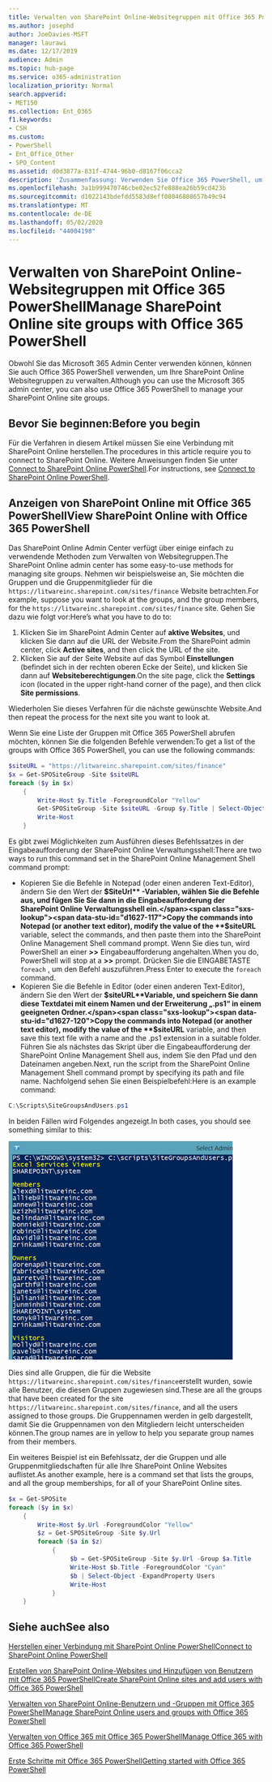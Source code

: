 ```yaml
---
title: Verwalten von SharePoint Online-Websitegruppen mit Office 365 PowerShell
ms.author: josephd
author: JoeDavies-MSFT
manager: laurawi
ms.date: 12/17/2019
audience: Admin
ms.topic: hub-page
ms.service: o365-administration
localization_priority: Normal
search.appverid:
- MET150
ms.collection: Ent_O365
f1.keywords:
- CSH
ms.custom:
- PowerShell
- Ent_Office_Other
- SPO_Content
ms.assetid: d0d3877a-831f-4744-96b0-d8167f06cca2
description: 'Zusammenfassung: Verwenden Sie Office 365 PowerShell, um SharePoint Online Websitegruppen zu verwalten.'
ms.openlocfilehash: 3a1b999470746cbe02ec52fe888ea26b59cd423b
ms.sourcegitcommit: d1022143bdefdd5583d8eff08046808657b49c94
ms.translationtype: MT
ms.contentlocale: de-DE
ms.lasthandoff: 05/02/2020
ms.locfileid: "44004198"
---
```

# <a name="manage-sharepoint-online-site-groups-with-office-365-powershell"></a><span data-ttu-id="d1627-103">Verwalten von SharePoint Online-Websitegruppen mit Office 365 PowerShell</span><span class="sxs-lookup"><span data-stu-id="d1627-103">Manage SharePoint Online site groups with Office 365 PowerShell</span></span>

<span data-ttu-id="d1627-104">Obwohl Sie das Microsoft 365 Admin Center verwenden können, können Sie auch Office 365 PowerShell verwenden, um Ihre SharePoint Online Websitegruppen zu verwalten.</span><span class="sxs-lookup"><span data-stu-id="d1627-104">Although you can use the Microsoft 365 admin center, you can also use Office 365 PowerShell to manage your SharePoint Online site groups.</span></span>

## <a name="before-you-begin"></a><span data-ttu-id="d1627-105">Bevor Sie beginnen:</span><span class="sxs-lookup"><span data-stu-id="d1627-105">Before you begin</span></span>

<span data-ttu-id="d1627-106">Für die Verfahren in diesem Artikel müssen Sie eine Verbindung mit SharePoint Online herstellen.</span><span class="sxs-lookup"><span data-stu-id="d1627-106">The procedures in this article require you to connect to SharePoint Online.</span></span> <span data-ttu-id="d1627-107">Weitere Anweisungen finden Sie unter [Connect to SharePoint Online PowerShell](https://docs.microsoft.com/powershell/sharepoint/sharepoint-online/connect-sharepoint-online?view=sharepoint-ps).</span><span class="sxs-lookup"><span data-stu-id="d1627-107">For instructions, see [Connect to SharePoint Online PowerShell](https://docs.microsoft.com/powershell/sharepoint/sharepoint-online/connect-sharepoint-online?view=sharepoint-ps).</span></span>

## <a name="view-sharepoint-online-with-office-365-powershell"></a><span data-ttu-id="d1627-108">Anzeigen von SharePoint Online mit Office 365 PowerShell</span><span class="sxs-lookup"><span data-stu-id="d1627-108">View SharePoint Online with Office 365 PowerShell</span></span>

<span data-ttu-id="d1627-109">Das SharePoint Online Admin Center verfügt über einige einfach zu verwendende Methoden zum Verwalten von Websitegruppen.</span><span class="sxs-lookup"><span data-stu-id="d1627-109">The SharePoint Online admin center has some easy-to-use methods for managing site groups.</span></span> <span data-ttu-id="d1627-110">Nehmen wir beispielsweise an, Sie möchten die Gruppen und die Gruppenmitglieder für die `https://litwareinc.sharepoint.com/sites/finance` Website betrachten.</span><span class="sxs-lookup"><span data-stu-id="d1627-110">For example, suppose you want to look at the groups, and the group members, for the `https://litwareinc.sharepoint.com/sites/finance` site.</span></span> <span data-ttu-id="d1627-111">Gehen Sie dazu wie folgt vor:</span><span class="sxs-lookup"><span data-stu-id="d1627-111">Here’s what you have to do to:</span></span>

1. <span data-ttu-id="d1627-112">Klicken Sie im SharePoint Admin Center auf **aktive Websites**, und klicken Sie dann auf die URL der Website.</span><span class="sxs-lookup"><span data-stu-id="d1627-112">From the SharePoint admin center, click **Active sites**, and then click the URL of the site.</span></span>
2. <span data-ttu-id="d1627-113">Klicken Sie auf der Seite Website auf das Symbol **Einstellungen** (befindet sich in der rechten oberen Ecke der Seite), und klicken Sie dann auf **Websiteberechtigungen**.</span><span class="sxs-lookup"><span data-stu-id="d1627-113">On the site page, click the **Settings** icon (located in the upper right-hand corner of the page), and then click **Site permissions**.</span></span>

<span data-ttu-id="d1627-114">Wiederholen Sie dieses Verfahren für die nächste gewünschte Website.</span><span class="sxs-lookup"><span data-stu-id="d1627-114">And then repeat the process for the next site you want to look at.</span></span>

<span data-ttu-id="d1627-115">Wenn Sie eine Liste der Gruppen mit Office 365 PowerShell abrufen möchten, können Sie die folgenden Befehle verwenden:</span><span class="sxs-lookup"><span data-stu-id="d1627-115">To get a list of the groups with Office 365 PowerShell, you can use the following commands:</span></span>

```powershell
$siteURL = "https://litwareinc.sharepoint.com/sites/finance"
$x = Get-SPOSiteGroup -Site $siteURL
foreach ($y in $x)
    {
        Write-Host $y.Title -ForegroundColor "Yellow"
        Get-SPOSiteGroup -Site $siteURL -Group $y.Title | Select-Object -ExpandProperty Users
        Write-Host
    }
```

<span data-ttu-id="d1627-116">Es gibt zwei Möglichkeiten zum Ausführen dieses Befehlssatzes in der Eingabeaufforderung der SharePoint Online Verwaltungsshell:</span><span class="sxs-lookup"><span data-stu-id="d1627-116">There are two ways to run this command set in the SharePoint Online Management Shell command prompt:</span></span>

- <span data-ttu-id="d1627-117">Kopieren Sie die Befehle in Notepad (oder einen anderen Text-Editor), ändern Sie den Wert der **$SiteUrl** -Variablen, wählen Sie die Befehle aus, und fügen Sie Sie dann in die Eingabeaufforderung der SharePoint Online Verwaltungsshell ein.</span><span class="sxs-lookup"><span data-stu-id="d1627-117">Copy the commands into Notepad (or another text editor), modify the value of the **$siteURL** variable, select the commands, and then paste them into the SharePoint Online Management Shell command prompt.</span></span> <span data-ttu-id="d1627-118">Wenn Sie dies tun, wird PowerShell an einer **>>** Eingabeaufforderung angehalten.</span><span class="sxs-lookup"><span data-stu-id="d1627-118">When you do, PowerShell will stop at a **>>** prompt.</span></span> <span data-ttu-id="d1627-119">Drücken Sie die EINGABETASTE `foreach` , um den Befehl auszuführen.</span><span class="sxs-lookup"><span data-stu-id="d1627-119">Press Enter to execute the `foreach` command.</span></span><br/>
- <span data-ttu-id="d1627-120">Kopieren Sie die Befehle in Editor (oder einen anderen Text-Editor), ändern Sie den Wert der **$siteURL**Variable, und speichern Sie dann diese Textdatei mit einem Namen und der Erweiterung „.ps1“ in einem geeigneten Ordner.</span><span class="sxs-lookup"><span data-stu-id="d1627-120">Copy the commands into Notepad (or another text editor), modify the value of the **$siteURL** variable, and then save this text file with a name and the .ps1 extension in a suitable folder.</span></span> <span data-ttu-id="d1627-121">Führen Sie als nächstes das Skript über die Eingabeaufforderung der SharePoint Online Management Shell aus, indem Sie den Pfad und den Dateinamen angeben.</span><span class="sxs-lookup"><span data-stu-id="d1627-121">Next, run the script from the SharePoint Online Management Shell command prompt by specifying its path and file name.</span></span> <span data-ttu-id="d1627-122">Nachfolgend sehen Sie einen Beispielbefehl:</span><span class="sxs-lookup"><span data-stu-id="d1627-122">Here is an example command:</span></span>

```powershell
C:\Scripts\SiteGroupsAndUsers.ps1
```

<span data-ttu-id="d1627-123">In beiden Fällen wird Folgendes angezeigt.</span><span class="sxs-lookup"><span data-stu-id="d1627-123">In both cases, you should see something similar to this:</span></span>

![SharePoint Online Websitegruppen](media/SPO-site-groups.png)

<span data-ttu-id="d1627-125">Dies sind alle Gruppen, die für die Website `https://litwareinc.sharepoint.com/sites/finance`erstellt wurden, sowie alle Benutzer, die diesen Gruppen zugewiesen sind.</span><span class="sxs-lookup"><span data-stu-id="d1627-125">These are all the groups that have been created for the site `https://litwareinc.sharepoint.com/sites/finance`, and all the users assigned to those groups.</span></span> <span data-ttu-id="d1627-126">Die Gruppennamen werden in gelb dargestellt, damit Sie die Gruppennamen von den Mitgliedern leicht unterscheiden können.</span><span class="sxs-lookup"><span data-stu-id="d1627-126">The group names are in yellow to help you separate group names from their members.</span></span>

<span data-ttu-id="d1627-127">Ein weiteres Beispiel ist ein Befehlssatz, der die Gruppen und alle Gruppenmitgliedschaften für alle Ihre SharePoint Online Websites auflistet.</span><span class="sxs-lookup"><span data-stu-id="d1627-127">As another example, here is a command set that lists the groups, and all the group memberships, for all of your SharePoint Online sites.</span></span>

```powershell
$x = Get-SPOSite
foreach ($y in $x)
    {
        Write-Host $y.Url -ForegroundColor "Yellow"
        $z = Get-SPOSiteGroup -Site $y.Url
        foreach ($a in $z)
            {
                 $b = Get-SPOSiteGroup -Site $y.Url -Group $a.Title 
                 Write-Host $b.Title -ForegroundColor "Cyan"
                 $b | Select-Object -ExpandProperty Users
                 Write-Host
            }
    }
```
    
## <a name="see-also"></a><span data-ttu-id="d1627-128">Siehe auch</span><span class="sxs-lookup"><span data-stu-id="d1627-128">See also</span></span>

[<span data-ttu-id="d1627-129">Herstellen einer Verbindung mit SharePoint Online PowerShell</span><span class="sxs-lookup"><span data-stu-id="d1627-129">Connect to SharePoint Online PowerShell</span></span>](https://docs.microsoft.com/powershell/sharepoint/sharepoint-online/connect-sharepoint-online?view=sharepoint-ps)

[<span data-ttu-id="d1627-130">Erstellen von SharePoint Online-Websites und Hinzufügen von Benutzern mit Office 365 PowerShell</span><span class="sxs-lookup"><span data-stu-id="d1627-130">Create SharePoint Online sites and add users with Office 365 PowerShell</span></span>](create-sharepoint-sites-and-add-users-with-powershell.md)

[<span data-ttu-id="d1627-131">Verwalten von SharePoint Online-Benutzern und -Gruppen mit Office 365 PowerShell</span><span class="sxs-lookup"><span data-stu-id="d1627-131">Manage SharePoint Online users and groups with Office 365 PowerShell</span></span>](manage-sharepoint-users-and-groups-with-powershell.md)

[<span data-ttu-id="d1627-132">Verwalten von Office 365 mit Office 365 PowerShell</span><span class="sxs-lookup"><span data-stu-id="d1627-132">Manage Office 365 with Office 365 PowerShell</span></span>](manage-office-365-with-office-365-powershell.md)
  
[<span data-ttu-id="d1627-133">Erste Schritte mit Office 365 PowerShell</span><span class="sxs-lookup"><span data-stu-id="d1627-133">Getting started with Office 365 PowerShell</span></span>](getting-started-with-office-365-powershell.md)

